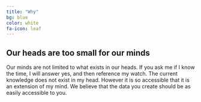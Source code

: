 ```yaml
---
title: "Why"
bg: blue
color: white
fa-icon: leaf
---
```


## Our heads are too small for our minds

Our minds are not limited to what exists in our heads. If you ask me if I know the time, I will answer yes, and then reference my watch. The current knowledge does not exist in my head. However it is so accessible that it is an extension of my mind. We believe that the data you create should be as easily accessible to you.
